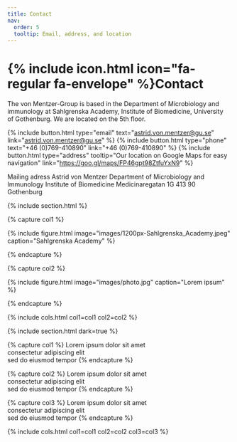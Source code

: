 ```yaml
---
title: Contact
nav:
  order: 5
  tooltip: Email, address, and location
---
```


# {% include icon.html icon="fa-regular fa-envelope" %}Contact

The von Mentzer-Group is based in the Department of Microbiology and immunology at Sahlgrenska Academy, Institute of Biomedicine, University of Gothenburg. We are located on the 5th floor.

{%
  include button.html
  type="email"
  text="astrid.von.mentzer@gu.se"
  link="astrid.von.mentzer@gu.se"
%}
{%
  include button.html
  type="phone"
  text="+46 (0)769-410890"
  link="+46 (0)769-410890"
%}
{%
  include button.html
  type="address"
  tooltip="Our location on Google Maps for easy navigation"
  link="https://goo.gl/maps/FP46gpt98ZtfuYxN9"
%}

Mailing adress
Astrid von Mentzer
Department of Microbiology and Immunology
Institute of Biomedicine
Medicinaregatan 1G
413 90 Gothenburg

{% include section.html %}

{% capture col1 %}

{%
  include figure.html
  image="images/1200px-Sahlgrenska_Academy.jpeg"
  caption="Sahlgrenska Academy"
%}

{% endcapture %}

{% capture col2 %}

{%
  include figure.html
  image="images/photo.jpg"
  caption="Lorem ipsum"
%}

{% endcapture %}

{% include cols.html col1=col1 col2=col2 %}

{% include section.html dark=true %}

{% capture col1 %}
Lorem ipsum dolor sit amet  
consectetur adipiscing elit  
sed do eiusmod tempor
{% endcapture %}

{% capture col2 %}
Lorem ipsum dolor sit amet  
consectetur adipiscing elit  
sed do eiusmod tempor
{% endcapture %}

{% capture col3 %}
Lorem ipsum dolor sit amet  
consectetur adipiscing elit  
sed do eiusmod tempor
{% endcapture %}

{% include cols.html col1=col1 col2=col2 col3=col3 %}
